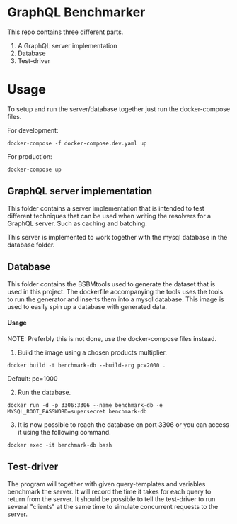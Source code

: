 # GraphQL Benchmarker

This repo contains three different parts.

1. A GraphQL server implementation
2. Database
3. Test-driver

# Usage

To setup and run the server/database together just run the docker-compose files.

For development:
```
docker-compose -f docker-compose.dev.yaml up
```
For production:
```
docker-compose up
```
   
## GraphQL server implementation

This folder contains a server implementation that is intended to test different techniques that can be used when writing the resolvers for a GraphQL server.
Such as caching and batching.

This server is implemented to work together with the mysql database in the database folder.

## Database

This folder contains the BSBMtools used to generate the dataset that is used in this project.
The dockerfile accompanying the tools uses the tools to run the generator and inserts them into a mysql database.
This image is used to easily spin up a database with generated data.

#### Usage

NOTE: Preferbly this is not done, use the docker-compose files instead.

1. Build the image using a chosen products multiplier.

```
docker build -t benchmark-db --build-arg pc=2000 .
```

Default: pc=1000

2. Run the database.
```
docker run -d -p 3306:3306 --name benchmark-db -e MYSQL_ROOT_PASSWORD=supersecret benchmark-db
```
3. It is now possible to reach the database on port 3306 or you can access it using the following command.

```
docker exec -it benchmark-db bash
```

## Test-driver

The program will together with given query-templates and variables benchmark the server.
It will record the time it takes for each query to return from the server.
It should be possible to tell the test-driver to run several "clients" at the same time to simulate concurrent requests to the server.